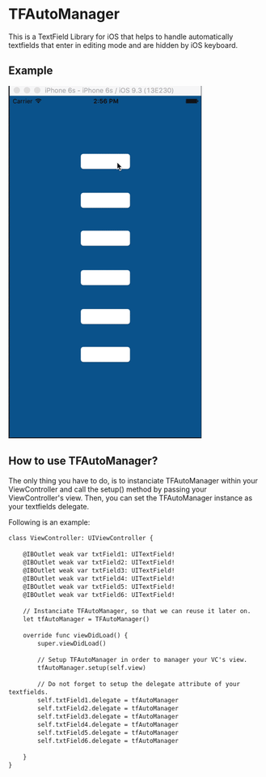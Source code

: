 # TFAutoManager
This is a TextField Library for iOS that helps to handle automatically textfields that enter in editing mode and are hidden by iOS keyboard. 

## Example
![Example GIF](https://github.com/nicolasanjoran/TFAutoManager/raw/master/showcase.gif)

## How to use TFAutoManager?

The only thing you have to do, is to instanciate TFAutoManager within your ViewController and call the setup() method by passing your ViewController's view. Then, you can set the TFAutoManager instance as your textfields delegate.

Following is an example:

```
class ViewController: UIViewController {

    @IBOutlet weak var txtField1: UITextField!
    @IBOutlet weak var txtField2: UITextField!
    @IBOutlet weak var txtField3: UITextField!
    @IBOutlet weak var txtField4: UITextField!
    @IBOutlet weak var txtField5: UITextField!
    @IBOutlet weak var txtField6: UITextField!
    
    // Instanciate TFAutoManager, so that we can reuse it later on.
    let tfAutoManager = TFAutoManager()
    
    override func viewDidLoad() {
        super.viewDidLoad()
        
        // Setup TFAutoManager in order to manager your VC's view.
        tfAutoManager.setup(self.view)
        
        // Do not forget to setup the delegate attribute of your textfields.
        self.txtField1.delegate = tfAutoManager
        self.txtField2.delegate = tfAutoManager
        self.txtField3.delegate = tfAutoManager
        self.txtField4.delegate = tfAutoManager
        self.txtField5.delegate = tfAutoManager
        self.txtField6.delegate = tfAutoManager

    }
}
```
